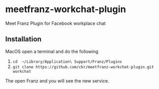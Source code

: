 # meetfranz-workchat-plugin
Meet Franz Plugin for Facebook workplace chat

## Installation

MacOS open a terminal and do the following

1. `cd  ~/Library/Application\ Support/Franz/Plugins`
2. `git clone https://github.com/ckr/meetfranz-workchat-plugin.git workchat`

The open Franz and you will see the new service.
